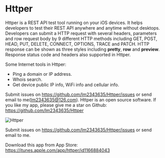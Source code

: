 # Httper
Httper is a REST API test tool running on your iOS devices. It helps developers to test their REST API anywhere and anytime without desktops. Developers can submit a HTTP request with several headers, parameters and row request body by 9 different HTTP methods including GET, POST, HEAD, PUT, DELETE, CONNECT, OPTIONS, TRACE and PATCH. HTTP response can be shown as three styles including **pretty**, **row** and **preview**. Response status code and headers also supported in Httper.

Some Internet tools in Httper:

- Ping a domain or IP address.
- Whois search.
- Get device public IP info, WiFi info and cellular info.

Submit issues on https://github.com/lm2343635/Httper/issues or send email to me(lm2343635@126.com).
Httper is an open source software. If you like my app, please give me a star on Github: https://github.com/lm2343635/Httper

![Httper](https://raw.githubusercontent.com/lm2343635/Httper/master/Screenshoots/httper.jpg)

Submit issues on https://github.com/lm2343635/Httper/issues or send email to me.

Download this app from App Store: https://itunes.apple.com/app/httper/id1166884043
